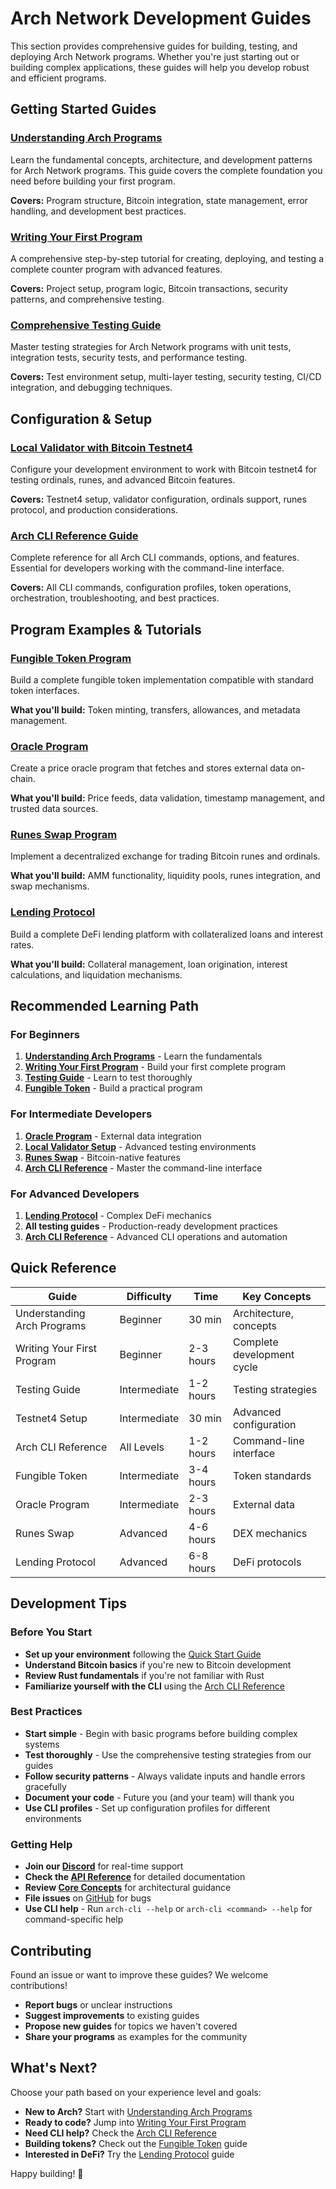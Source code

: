 # Arch Network Development Guides

This section provides comprehensive guides for building, testing, and deploying Arch Network programs. Whether you're just starting out or building complex applications, these guides will help you develop robust and efficient programs.

## Getting Started Guides

### [Understanding Arch Programs](./understanding-arch-programs.md)
Learn the fundamental concepts, architecture, and development patterns for Arch Network programs. This guide covers the complete foundation you need before building your first program.

**Covers:** Program structure, Bitcoin integration, state management, error handling, and development best practices.

### [Writing Your First Program](./writing-your-first-program.md)
A comprehensive step-by-step tutorial for creating, deploying, and testing a complete counter program with advanced features.

**Covers:** Project setup, program logic, Bitcoin transactions, security patterns, and comprehensive testing.

### [Comprehensive Testing Guide](./testing-guide.md)
Master testing strategies for Arch Network programs with unit tests, integration tests, security tests, and performance testing.

**Covers:** Test environment setup, multi-layer testing, security testing, CI/CD integration, and debugging techniques.

## Configuration & Setup

### [Local Validator with Bitcoin Testnet4](./how-to-configure-local-validator-bitcoin-testnet4.md)
Configure your development environment to work with Bitcoin testnet4 for testing ordinals, runes, and advanced Bitcoin features.

**Covers:** Testnet4 setup, validator configuration, ordinals support, runes protocol, and production considerations.

### [Arch CLI Reference Guide](./arch-cli-reference.md)
Complete reference for all Arch CLI commands, options, and features. Essential for developers working with the command-line interface.

**Covers:** All CLI commands, configuration profiles, token operations, orchestration, troubleshooting, and best practices.

## Program Examples & Tutorials

### [Fungible Token Program](./how-to-create-a-fungible-token.md)
Build a complete fungible token implementation compatible with standard token interfaces.

**What you'll build:** Token minting, transfers, allowances, and metadata management.

### [Oracle Program](./how-to-write-oracle-program.md)
Create a price oracle program that fetches and stores external data on-chain.

**What you'll build:** Price feeds, data validation, timestamp management, and trusted data sources.

### [Runes Swap Program](./how-to-build-runes-swap.md)
Implement a decentralized exchange for trading Bitcoin runes and ordinals.

**What you'll build:** AMM functionality, liquidity pools, runes integration, and swap mechanisms.

### [Lending Protocol](./how-to-build-lending-protocol.md)
Build a complete DeFi lending platform with collateralized loans and interest rates.

**What you'll build:** Collateral management, loan origination, interest calculations, and liquidation mechanisms.

## Recommended Learning Path

### For Beginners
1. **[Understanding Arch Programs](./understanding-arch-programs.md)** - Learn the fundamentals
2. **[Writing Your First Program](./writing-your-first-program.md)** - Build your first complete program
3. **[Testing Guide](./testing-guide.md)** - Learn to test thoroughly
4. **[Fungible Token](./how-to-create-a-fungible-token.md)** - Build a practical program

### For Intermediate Developers
1. **[Oracle Program](./how-to-write-oracle-program.md)** - External data integration
2. **[Local Validator Setup](./how-to-configure-local-validator-bitcoin-testnet4.md)** - Advanced testing environments
3. **[Runes Swap](./how-to-build-runes-swap.md)** - Bitcoin-native features
4. **[Arch CLI Reference](./arch-cli-reference.md)** - Master the command-line interface

### For Advanced Developers
1. **[Lending Protocol](./how-to-build-lending-protocol.md)** - Complex DeFi mechanics
2. **All testing guides** - Production-ready development practices
3. **[Arch CLI Reference](./arch-cli-reference.md)** - Advanced CLI operations and automation

## Quick Reference

| Guide | Difficulty | Time | Key Concepts |
|-------|------------|------|--------------|
| Understanding Arch Programs | Beginner | 30 min | Architecture, concepts |
| Writing Your First Program | Beginner | 2-3 hours | Complete development cycle |
| Testing Guide | Intermediate | 1-2 hours | Testing strategies |
| Testnet4 Setup | Intermediate | 30 min | Advanced configuration |
| Arch CLI Reference | All Levels | 1-2 hours | Command-line interface |
| Fungible Token | Intermediate | 3-4 hours | Token standards |
| Oracle Program | Intermediate | 2-3 hours | External data |
| Runes Swap | Advanced | 4-6 hours | DEX mechanics |
| Lending Protocol | Advanced | 6-8 hours | DeFi protocols |

## Development Tips

### Before You Start
- **Set up your environment** following the [Quick Start Guide](../getting-started/quick-start.md)
- **Understand Bitcoin basics** if you're new to Bitcoin development
- **Review Rust fundamentals** if you're not familiar with Rust
- **Familiarize yourself with the CLI** using the [Arch CLI Reference](./arch-cli-reference.md)

### Best Practices
- **Start simple** - Begin with basic programs before building complex systems
- **Test thoroughly** - Use the comprehensive testing strategies from our guides
- **Follow security patterns** - Always validate inputs and handle errors gracefully
- **Document your code** - Future you (and your team) will thank you
- **Use CLI profiles** - Set up configuration profiles for different environments

### Getting Help
- **Join our [Discord](https://discord.gg/archnetwork)** for real-time support
- **Check the [API Reference](../rpc/rpc.md)** for detailed documentation
- **Review [Core Concepts](../concepts/architecture.md)** for architectural guidance
- **File issues** on [GitHub](https://github.com/Arch-Network/arch-node/issues) for bugs
- **Use CLI help** - Run `arch-cli --help` or `arch-cli <command> --help` for command-specific help

## Contributing

Found an issue or want to improve these guides? We welcome contributions!

- **Report bugs** or unclear instructions
- **Suggest improvements** to existing guides
- **Propose new guides** for topics we haven't covered
- **Share your programs** as examples for the community

## What's Next?

Choose your path based on your experience level and goals:

- **New to Arch?** Start with [Understanding Arch Programs](./understanding-arch-programs.md)
- **Ready to code?** Jump into [Writing Your First Program](./writing-your-first-program.md)
- **Need CLI help?** Check the [Arch CLI Reference](./arch-cli-reference.md)
- **Building tokens?** Check out the [Fungible Token](./how-to-create-a-fungible-token.md) guide
- **Interested in DeFi?** Try the [Lending Protocol](./how-to-build-lending-protocol.md) guide

Happy building! 🚀
